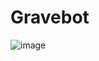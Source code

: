 # Gravebot
![image](https://github.com/user-attachments/assets/88e04b4b-596a-49a3-b318-edf2fd79165e)

